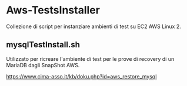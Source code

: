 # Aws-TestsInstaller
Collezione di script per instanziare ambienti di test su EC2 AWS Linux 2.

## mysqlTestInstall.sh
Utilizzato per ricreare l'ambiente di test per le prove di recovery di un MariaDB dagli SnapShot AWS.

https://www.cima-asso.it/kb/doku.php?id=aws_restore_mysql
